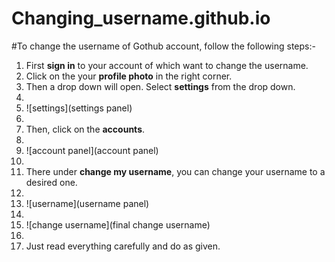# Changing_username.github.io
#To change the username of Gothub account, follow the following steps:-

1. First **sign in** to your account of which want to change the username.
2. Click on the your **profile photo** in the right corner.
3. Then a drop down will open. Select **settings** from the drop down.
4. 
5. ![settings](settings panel)
6. 
7. Then, click on the **accounts**.
8. 
9. ![account panel](account panel)
10. 
11. There under **change my username**, you can change your username to a desired one.
12. 
13. ![username](username panel)
14. 
15. ![change username](final change username)
16. 
17. Just read everything carefully and do as given.
